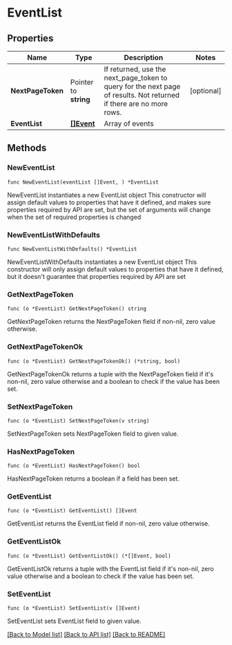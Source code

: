 # EventList

## Properties

Name | Type | Description | Notes
------------ | ------------- | ------------- | -------------
**NextPageToken** | Pointer to **string** | If returned, use the next_page_token to query for the next page of results. Not returned if there are no more rows. | [optional] 
**EventList** | [**[]Event**](Event.md) | Array of events | 

## Methods

### NewEventList

`func NewEventList(eventList []Event, ) *EventList`

NewEventList instantiates a new EventList object
This constructor will assign default values to properties that have it defined,
and makes sure properties required by API are set, but the set of arguments
will change when the set of required properties is changed

### NewEventListWithDefaults

`func NewEventListWithDefaults() *EventList`

NewEventListWithDefaults instantiates a new EventList object
This constructor will only assign default values to properties that have it defined,
but it doesn't guarantee that properties required by API are set

### GetNextPageToken

`func (o *EventList) GetNextPageToken() string`

GetNextPageToken returns the NextPageToken field if non-nil, zero value otherwise.

### GetNextPageTokenOk

`func (o *EventList) GetNextPageTokenOk() (*string, bool)`

GetNextPageTokenOk returns a tuple with the NextPageToken field if it's non-nil, zero value otherwise
and a boolean to check if the value has been set.

### SetNextPageToken

`func (o *EventList) SetNextPageToken(v string)`

SetNextPageToken sets NextPageToken field to given value.

### HasNextPageToken

`func (o *EventList) HasNextPageToken() bool`

HasNextPageToken returns a boolean if a field has been set.

### GetEventList

`func (o *EventList) GetEventList() []Event`

GetEventList returns the EventList field if non-nil, zero value otherwise.

### GetEventListOk

`func (o *EventList) GetEventListOk() (*[]Event, bool)`

GetEventListOk returns a tuple with the EventList field if it's non-nil, zero value otherwise
and a boolean to check if the value has been set.

### SetEventList

`func (o *EventList) SetEventList(v []Event)`

SetEventList sets EventList field to given value.



[[Back to Model list]](../README.md#documentation-for-models) [[Back to API list]](../README.md#documentation-for-api-endpoints) [[Back to README]](../README.md)


